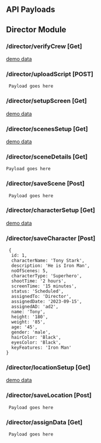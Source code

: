 ## API Payloads

## Director Module

### /director/verifyCrew [Get]

[demo data](https://github.com/viswanathprateek/movie_react/blob/scratch/directorSetup/mock-server/constants/tempCrewData.js)

### /director/uploadScript [POST]

```
 Payload goes here
```

### /director/setupScreen [Get]

[demo data](https://github.com/viswanathprateek/movie_react/blob/scratch/directorSetup/mock-server/constants/tempDirectorSetupData.js)

### /director/scenesSetup [Get]

[demo data](https://github.com/viswanathprateek/movie_react/blob/scratch/directorSetup/mock-server/constants/tempSceneSetupData.js)

### /director/sceneDetails [Get]

```
Payload goes here
```

### /director/saveScene [Post]

```
 Payload goes here
```

### /director/characterSetup [Get]

[demo data](https://github.com/viswanathprateek/movie_react/blob/scratch/directorSetup/mock-server/constants/tempCharacterSetupData.js)

### /director/saveCharacter [Post]

```
 {
  id: 1,
  characterName: 'Tony Stark',
  description: 'He is Iron Man',
  noOfScenes: 5,
  characterType: 'Superhero',
  shootTime: '2 hours',
  screenTime: '15 minutes',
  status: 'Scheduled',
  assignedTo: 'Director',
  assignedDate: '2023-09-15',
  assignedAD: 'ad2',
  name: 'Tony',
  height: '180',
  weight: '85',
  age: '45',
  gender: 'male',
  hairColor: 'Black',
  eyesColor: 'Black',
  keyFeatures: 'Iron Man'
}
```

### /director/locationSetup [Get]

[demo data](https://github.com/viswanathprateek/movie_react/blob/scratch/directorSetup/mock-server/constants/tempLocationSetupData.js)

### /director/saveLocation [Post]

```
 Payload goes here
```

### /director/assignData [Get]

```
 Payload goes here
```
